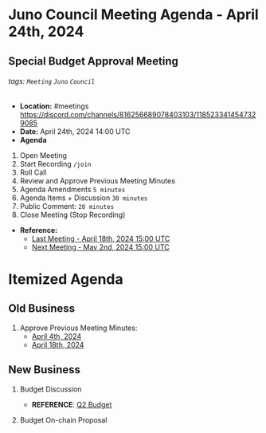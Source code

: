 # Juno Council Meeting Agenda - April 24th, 2024
## Special Budget Approval Meeting

###### tags: `Meeting` `Juno` `Council`

- **Location:** #meetings https://discord.com/channels/816256689078403103/1185233414547329085
- **Date:** April 24th, 2024 14:00 UTC
- **Agenda**

1. Open Meeting
1. Start Recording `/join`
1. Roll Call
1. Review and Approve Previous Meeting Minutes
1. Agenda Amendments `5 minutes`
1. Agenda Items + Discussion `30 minutes`
1. Public Comment: `20 minutes`
1. Close Meeting (Stop Recording)

- **Reference:** 
  - [Last Meeting - April 18th, 2024 15:00 UTC](./20240425-Meeting-Public-Agenda.md)
  - [Next Meeting - May 2nd, 2024 15:00 UTC]()

# Itemized Agenda

## Old Business

1. Approve Previous Meeting Minutes:
    - [April 4th, 2024](./20240404-Meeting-Public-Minutes.md)
    - [April 18th, 2024](./20240425-Meeting-Public-Agenda.md)

## New Business

1. Budget Discussion
    - **REFERENCE**: [Q2 Budget](https://docs.google.com/spreadsheets/d/1v-Vx-7zDri1zLdCgEKyF3P85YylLRJKEykcUrRcDTzM)

1. Budget On-chain Proposal
